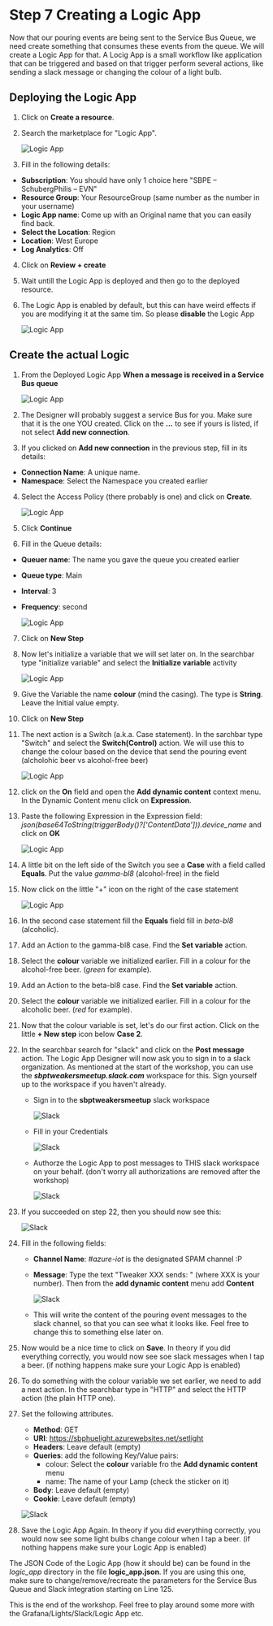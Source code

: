 # Step 7 Creating a Logic App
Now that our pouring events are being sent to the Service Bus Queue, we need create something that consumes these events from the queue.
We will create a Logic App for that. A Locig App is a small workflow like application that can be triggered and based on that trigger perform several actions, like sending a slack message or changing the colour of a light bulb.

## Deploying the Logic App

1. Click on **Create a resource**.
2. Search the marketplace for "Logic App".

    ![Logic App](img/lapp_create.jpg)

3. Fill in the following details:
  * **Subscription**: You should have only 1 choice here "SBPE – SchubergPhilis – EVN"
  * **Resource Group**: Your ResourceGroup (same number as the number in your username)
  * **Logic App name**: Come up with an Original name that you can easily find back.
  * **Select the Location**: Region
  * **Location**: West Europe
  * **Log Analytics**: Off
4. Click on **Review + create**
5. Wait untill the Logic App is deployed and then go to the deployed resource.
6. The Logic App is enabled by default, but this can have weird effects if you are modifying it at the same tim. So please **disable** the Logic App

    ![Logic App](img/lapp_enable_disable.jpg)

## Create the actual Logic
1. From the Deployed Logic App **When a message is received in a Service Bus queue**

    ![Logic App](img/lapp_trigger_select.jpg)

2. The Designer will probably suggest a service Bus for you. Make sure that it is the one YOU created. Click on the **...** to see if yours is listed, if not select **Add new connection**.
3. If you clicked on **Add new connection** in the previous step, fill in its details:
  * **Connection Name**: A unique name.
  * **Namespace**: Select the Namespace you created earlier
4. Select the Access Policy (there probably is one) and click on **Create**.

    ![Logic App](img/lapp_sb_selected.jpg)

5. Click **Continue**
6. Fill in the Queue details:
  * **Queuer name**: The name you gave the queue you created earlier
  * **Queue type**: Main
  * **Interval**: 3
  * **Frequency**: second

    ![Logic App](img/lapp_select_queue.jpg)


7. Click on **New Step**
8. Now let's initialize a variable that we will set later on. In the searchbar type "initialize variable"  and select the **Initialize variable** activity

    ![Logic App](img/lapp_initialize_variable.jpg)

9. Give the Variable the name **colour** (mind the casing). The type is **String**. Leave the Initial value empty.
10. Click on **New Step**
11. The next action is a Switch (a.k.a. Case statement). In the sarchbar type "Switch" and select the **Switch(Control)** action. We will use this to change the colour based on the device that send the pouring event (alcholohic beer vs alcohol-free beer)

    ![Logic App](img/lapp_switch_action.jpg)

12. click on the **On** field and open the **Add dynamic content** context menu. In the Dynamic Content menu click on **Expression**.
13. Paste the following Expression in the Expression field:  *json(base64ToString(triggerBody()?['ContentData'])).device_name* and click on **OK**

    ![Logic App](img/lapp_switch_on.jpg)

14. A little bit on the left side of the Switch you see a **Case** with a field called **Equals**. Put the value *gamma-bl8* (alcohol-free) in the field
15. Now click on the little "+" icon on the right of the case statement 

    ![Logic App](img/lapp_case_add_condition.jpg)

16. In the second case statement fill the **Equals** field fill in *beta-bl8* (alcoholic).
17. Add an Action to the gamma-bl8 case. Find the **Set variable** action.
18. Select the **colour** variable we initialized earlier. Fill in a colour for the alcohol-free beer. (*green* for example).
19. Add an Action to the beta-bl8 case. Find the **Set variable** action.
20. Select the **colour** variable we initialized earlier. Fill in a colour for the alcoholic beer. (*red* for example).
21. Now that the colour variable is set, let's do our first action. Click on the little **+ New step** icon below **Case 2**.
22. In the searchbar search for "slack" and click on the **Post message** action. The Logic App Designer will now ask you to sign in to a slack organization. As mentioned at the start of the workshop, you can use the ***sbptweakersmeetup.slack.com*** workspace for this. Sign yourself up to the workspace if you haven't already.
    * Sign in to the **sbptweakersmeetup** slack workspace

      ![Slack](img/slack_signin.jpg)

    * Fill in your Credentials

      ![Slack](img/slack_fill_in_creds.jpg)

    * Authorze the Logic App to post messages to THIS slack workspace on your behalf. (don't worry all authorizations are removed after the workshop)
    
      ![Slack](img/slack_authorize_lapp.jpg)

23. If you succeeded on step 22, then you should now see this:

      ![Slack](img/lapp_post_message.jpg)

24. Fill in the following fields:
    * **Channel Name**: *#azure-iot* is the designated SPAM channel :P
    * **Message**: Type the text "Tweaker XXX sends: " (where XXX is your number). Then from the **add dynamic content** menu add **Content**

      ![Slack](img/lapp_post_message_content.jpg)

    * This will write the content of the pouring event messages to the slack channel, so that you can see what it looks like. Feel free to change this to something else later on.
25. Now would be a nice time to click on **Save**. In theory if you did everything correctly, you would now see soe slack messages when I tap a beer. (if nothing happens make sure your Logic App is enabled)
26. To do something with the colour variable we set earlier, we need to add a next action. In the searchbar type in "HTTP" and select the HTTP action (the plain HTTP one).
27. Set the following attributes.
    * **Method**: GET
    * **URI**: https://sbphuelight.azurewebsites.net/setlight
    * **Headers**: Leave default (empty)
    * **Queries**: add the following Key/Value pairs:
        * colour: Select the **colour** variable fro the **Add dynamic content** menu
        * name: The name of your Lamp (check the sticker on it)
    * **Body**: Leave default (empty)
    * **Cookie**: Leave default (empty)

    ![Slack](img/lapp_http_call.jpg)

28. Save the Logic App Again. In theory if you did everything correctly, you would now see some light bulbs change colour when I tap a beer. (if nothing happens make sure your Logic App is enabled)

The JSON Code of the Logic App (how it should be) can be found in the *logic_app* directory in the file **logic_app.json**. If you are using this one, make sure to change/remove/recreate the parameters for the Service Bus Queue and Slack integration starting on Line 125.

This is the end of the workshop. Feel free to play around some more with the Grafana/Lights/Slack/Logic App etc.